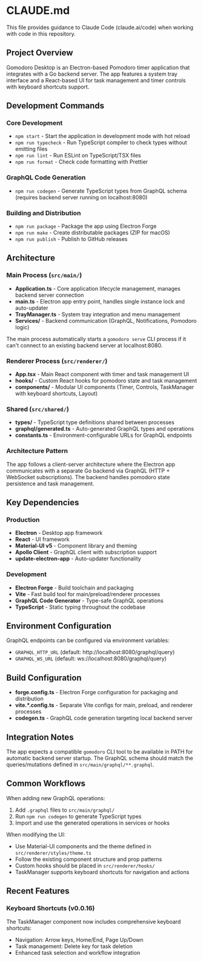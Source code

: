# CLAUDE.md

This file provides guidance to Claude Code (claude.ai/code) when working with code in this repository.

## Project Overview

Gomodoro Desktop is an Electron-based Pomodoro timer application that integrates with a Go backend server. The app features a system tray interface and a React-based UI for task management and timer controls with keyboard shortcuts support.

## Development Commands

### Core Development
- `npm start` - Start the application in development mode with hot reload
- `npm run typecheck` - Run TypeScript compiler to check types without emitting files
- `npm run lint` - Run ESLint on TypeScript/TSX files
- `npm run format` - Check code formatting with Prettier

### GraphQL Code Generation  
- `npm run codegen` - Generate TypeScript types from GraphQL schema (requires backend server running on localhost:8080)

### Building and Distribution
- `npm run package` - Package the app using Electron Forge
- `npm run make` - Create distributable packages (ZIP for macOS)
- `npm run publish` - Publish to GitHub releases

## Architecture

### Main Process (`src/main/`)
- **Application.ts** - Core application lifecycle management, manages backend server connection
- **main.ts** - Electron app entry point, handles single instance lock and auto-updater
- **TrayManager.ts** - System tray integration and menu management  
- **Services/** - Backend communication (GraphQL, Notifications, Pomodoro logic)

The main process automatically starts a `gomodoro serve` CLI process if it can't connect to an existing backend server at localhost:8080.

### Renderer Process (`src/renderer/`)
- **App.tsx** - Main React component with timer and task management UI
- **hooks/** - Custom React hooks for pomodoro state and task management
- **components/** - Modular UI components (Timer, Controls, TaskManager with keyboard shortcuts, Layout)

### Shared (`src/shared/`)
- **types/** - TypeScript type definitions shared between processes
- **graphql/generated.ts** - Auto-generated GraphQL types and operations
- **constants.ts** - Environment-configurable URLs for GraphQL endpoints

### Architecture Pattern
The app follows a client-server architecture where the Electron app communicates with a separate Go backend via GraphQL (HTTP + WebSocket subscriptions). The backend handles pomodoro state persistence and task management.

## Key Dependencies

### Production
- **Electron** - Desktop app framework
- **React** - UI framework  
- **Material-UI v5** - Component library and theming
- **Apollo Client** - GraphQL client with subscription support
- **update-electron-app** - Auto-updater functionality

### Development
- **Electron Forge** - Build toolchain and packaging
- **Vite** - Fast build tool for main/preload/renderer processes
- **GraphQL Code Generator** - Type-safe GraphQL operations
- **TypeScript** - Static typing throughout the codebase

## Environment Configuration

GraphQL endpoints can be configured via environment variables:
- `GRAPHQL_HTTP_URL` (default: http://localhost:8080/graphql/query)
- `GRAPHQL_WS_URL` (default: ws://localhost:8080/graphql/query)

## Build Configuration

- **forge.config.ts** - Electron Forge configuration for packaging and distribution
- **vite.*.config.ts** - Separate Vite configs for main, preload, and renderer processes
- **codegen.ts** - GraphQL code generation targeting local backend server

## Integration Notes

The app expects a compatible `gomodoro` CLI tool to be available in PATH for automatic backend server startup. The GraphQL schema should match the queries/mutations defined in `src/main/graphql/**.graphql`.

## Common Workflows

When adding new GraphQL operations:
1. Add `.graphql` files to `src/main/graphql/`  
2. Run `npm run codegen` to generate TypeScript types
3. Import and use the generated operations in services or hooks

When modifying the UI:
- Use Material-UI components and the theme defined in `src/renderer/styles/theme.ts`
- Follow the existing component structure and prop patterns
- Custom hooks should be placed in `src/renderer/hooks/`
- TaskManager supports keyboard shortcuts for navigation and actions

## Recent Features

### Keyboard Shortcuts (v0.0.16)
The TaskManager component now includes comprehensive keyboard shortcuts:
- Navigation: Arrow keys, Home/End, Page Up/Down
- Task management: Delete key for task deletion
- Enhanced task selection and workflow integration